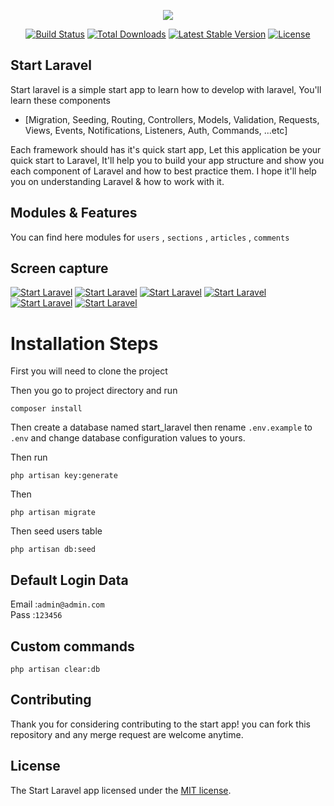 <p align="center"><img src="https://laravel.com/assets/img/components/logo-laravel.svg"></p>

<p align="center">
<a href="https://travis-ci.org/laravel/framework"><img src="https://travis-ci.org/laravel/framework.svg" alt="Build Status"></a>
<a href="https://packagist.org/packages/laravel/framework"><img src="https://poser.pugx.org/laravel/framework/d/total.svg" alt="Total Downloads"></a>
<a href="https://packagist.org/packages/laravel/framework"><img src="https://poser.pugx.org/laravel/framework/v/stable.svg" alt="Latest Stable Version"></a>
<a href="https://packagist.org/packages/laravel/framework"><img src="https://poser.pugx.org/laravel/framework/license.svg" alt="License"></a>
</p>

## Start Laravel

Start laravel is a simple start app to learn how to develop with laravel, You'll learn these components

- [Migration, Seeding, Routing, Controllers, Models, Validation, Requests, Views, Events, Notifications, Listeners, Auth, Commands, ...etc]

Each framework should has it's quick start app, Let this application be your quick start to Laravel,
It'll help you to build your app structure and show you each component of Laravel and how to best practice them.
I hope it'll help you on understanding Laravel & how to work with it.

## Modules & Features

You can find here modules for `users` , `sections` , `articles` , `comments`

## Screen capture

[![Start Laravel](https://media.giphy.com/media/lq8vHqyDtmZ5m/giphy.gif)](https://youtu.be/xH4Y3zxhO98)
[![Start Laravel](https://image.ibb.co/mTX68v/Screen_Shot_2017_03_20_at_10_41_14_AM.png)](https://youtu.be/xH4Y3zxhO98)
[![Start Laravel](https://image.ibb.co/iVJeTv/Screen_Shot_2017_03_20_at_10_41_32_AM.png)](https://youtu.be/xH4Y3zxhO98)
[![Start Laravel](https://image.ibb.co/iVJeTv/Screen_Shot_2017_03_20_at_10_41_53_AM.png)](https://youtu.be/xH4Y3zxhO98)
[![Start Laravel](https://image.ibb.co/iVJeTv/Screen_Shot_2017_03_20_at_10_42.19_AM.png)](https://youtu.be/xH4Y3zxhO98)
[![Start Laravel](https://image.ibb.co/iVJeTv/Screen_Shot_2017_03_20_at_10_42.40_AM.png)](https://youtu.be/xH4Y3zxhO98)

# Installation Steps  

First you will need to clone the project   

Then you go to project directory and run     

`composer install`  

Then create a database named start_laravel then rename `.env.example` to `.env` and change database configuration values to yours.  

Then run  

`php artisan key:generate`  

Then  

`php artisan migrate`  

Then seed users table  

`php artisan db:seed`  

## Default Login Data

Email :`admin@admin.com`  
Pass  :`123456`  

## Custom commands

    php artisan clear:db


## Contributing

Thank you for considering contributing to the start app! you can fork this repository and any merge request are welcome anytime.

## License

The Start Laravel app licensed under the [MIT license](http://opensource.org/licenses/MIT).

